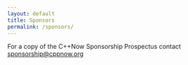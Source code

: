 ```yaml
---
layout: default
title: Sponsors
permalink: /sponsors/
---
```


For a copy of the C++Now Sponsorship Prospectus contact sponsorship@cppnow.org
